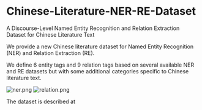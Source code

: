 # Chinese-Literature-NER-RE-Dataset
A Discourse-Level Named Entity Recognition and Relation Extraction Dataset  for Chinese Literature Text

We provide a new Chinese literature dataset for Named Entity Recognition (NER) and Relation Extraction (RE).

We define 6 entity tags and 9 relation tags based on several available NER and RE datasets but with some additional categories specific to Chinese literature text. 

![ner.png](https://github.com/lancopku/Chinese-Literature-NER-RE-Dataset/ner.png)
![relation.png](https://github.com/lancopku/LabelEmb/blob/master/Figures/relation.png)

The dataset is described at 
